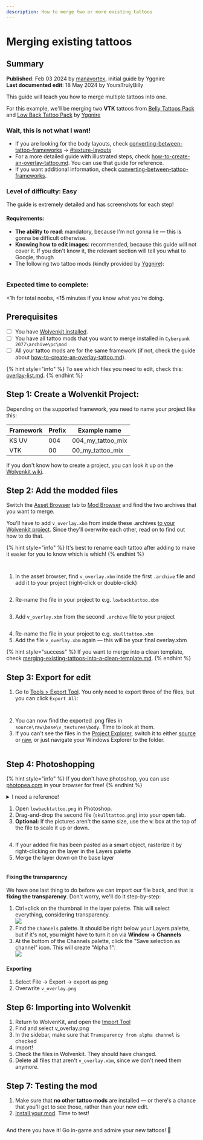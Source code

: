 ```yaml
---
description: How to merge two or more existing tattoos
---
```


# Merging existing tattoos

## Summary

**Published**: Feb 03 2024 by [manavortex](https://app.gitbook.com/u/NfZBoxGegfUqB33J9HXuCs6PVaC3 "mention"), initial guide by Yggnire\
**Last documented edit**: 18 May 2024 by YoursTrulyBilly

This guide will teach you how to merge multiple tattoos into one.&#x20;

For this example, we'll be merging two **VTK** tattoos from [Belly Tattoos Pack](https://www.nexusmods.com/cyberpunk2077/mods/9246) and [Low Back Tattoo Pack](https://www.nexusmods.com/cyberpunk2077/mods/14557) by [Yggnire](https://www.nexusmods.com/cyberpunk2077/users/54960262)

### Wait, this is not what I want!

* If you are looking for the body layouts, check [converting-between-tattoo-frameworks](../converting-between-tattoo-frameworks/ "mention") -> [#texture-layouts](../converting-between-tattoo-frameworks/#texture-layouts "mention")
* For a more detailed guide with illustrated steps, check [how-to-create-an-overlay-tattoo.md](../how-to-create-an-overlay-tattoo.md "mention"). You can use that guide for reference.
* If you want additional information, check [converting-between-tattoo-frameworks](../converting-between-tattoo-frameworks/ "mention").

### Level of difficulty: Easy

The guide is extremely detailed and has screenshots for each step!

#### Requirements:

* **The ability to read**: mandatory, because I'm not gonna lie — this is gonna be difficult otherwise.
* **Knowing how to edit images**: recommended, because this guide will not cover it. If you don't know it, the relevant section will tell you what to Google, though
* The following two tattoo mods (kindly provided by [Yggnire](https://www.nexusmods.com/cyberpunk2077/users/54960262)):

<figure><img src="../../../../.gitbook/assets/Screenshot 2024-05-18 150531.png" alt=""><figcaption></figcaption></figure>

### Expected time to complete:

<1h for total noobs, <15 minutes if you know what you're doing.

## Prerequisites

* [ ] You have [Wolvenkit installed](https://app.gitbook.com/s/-MP_ozZVx2gRZUPXkd4r/getting-started/download).
* [ ] You have all tattoo mods that you want to merge installed in `Cyberpunk 2077\archive\pc\mod`
* [ ] All your tattoo mods are for the same framework (if not, check the guide about [how-to-create-an-overlay-tattoo.md](../how-to-create-an-overlay-tattoo.md "mention")).

{% hint style="info" %}
To see which files you need to edit, check this: [overlay-list.md](../converting-between-tattoo-frameworks/overlay-list.md "mention").
{% endhint %}



## Step 1: Create a Wolvenkit Project:

Depending on the supported framework, you need to name your project like this:&#x20;

| Framework | Prefix | Example name         |
| --------- | ------ | -------------------- |
| KS UV     | 004    | 004\_my\_tattoo\_mix |
| VTK       | 00     | 00\_my\_tattoo\_mix  |

If you don't know how to create a project, you can look it up on the [Wolvenkit wiki](https://app.gitbook.com/s/-MP_ozZVx2gRZUPXkd4r/wolvenkit-app/usage/wolvenkit-projects#create-a-new-wolvenkit-mod-project).

## Step 2: Add the modded files

Switch the [Asset Browser](https://app.gitbook.com/s/-MP_ozZVx2gRZUPXkd4r/wolvenkit-app/editor/asset-browser#using-the-asset-browser) tab to [Mod Browser](https://app.gitbook.com/s/-MP_ozZVx2gRZUPXkd4r/wolvenkit-app/editor/asset-browser#mod-browser) and find the two archives that you want to merge.&#x20;

You'll have to add `v_overlay.xbm` from inside these .archives [to your Wolvenkit project](https://app.gitbook.com/s/-MP_ozZVx2gRZUPXkd4r/wolvenkit-app/editor/asset-browser#adding-files-to-projects). Since they'll overwrite each other, read on to find out how to do that.

{% hint style="info" %}
It's best to rename each tattoo after adding to make it easier for you to know which is which!
{% endhint %}

<div><figure><img src="../../../../.gitbook/assets/Screenshot 2024-05-18 151150.png" alt=""><figcaption></figcaption></figure> <figure><img src="../../../../.gitbook/assets/screenshots_merging_renaming_files.png" alt=""><figcaption></figcaption></figure></div>

1. In the asset browser, find `v_overlay.xbm` inside the first `.archive` file and add it to your project (right-click or double-click)

<figure><img src="../../../../.gitbook/assets/merge_tattoo_files_add_1.png" alt=""><figcaption></figcaption></figure>

2. Re-name the file in your project to e.g. `lowbacktattoo.xbm`

<figure><img src="../../../../.gitbook/assets/Screenshot 2024-05-18 151800.png" alt=""><figcaption></figcaption></figure>

3. Add `v_overlay.xbm` from the second `.archive` file to your project

<figure><img src="../../../../.gitbook/assets/merge_tattoo_files_add_2.png" alt=""><figcaption></figcaption></figure>

4. Re-name the file in your project to e.g. `skulltattoo.xbm`
5. Add the file `v_overlay.xbm` again — this will be your final overlay.xbm

{% hint style="success" %}
If you want to merge into a clean template, check [merging-existing-tattoos-into-a-clean-template.md](merging-existing-tattoos-into-a-clean-template.md "mention").&#x20;
{% endhint %}

## Step 3: Export for edit

1. Go to [Tools > Export Tool](https://app.gitbook.com/s/-MP_ozZVx2gRZUPXkd4r/wolvenkit-app/tools/tools-import-export#export-tool). You only need to export three of the files, but you can click `Export All`:

<div><figure><img src="../../../../.gitbook/assets/Screenshot 2024-05-18 152356.png" alt=""><figcaption></figcaption></figure> <figure><img src="../../../../.gitbook/assets/Screenshot 2024-05-18 152425.png" alt=""><figcaption></figcaption></figure></div>



2. You can now find the exported .png files in `source\raw\base\v_textures\body`. Time to look at them.
3. If you can't see the files in the [Project Explorer](https://app.gitbook.com/s/-MP_ozZVx2gRZUPXkd4r/wolvenkit-app/editor/project-explorer), switch it to either [source](https://app.gitbook.com/s/-MP_ozZVx2gRZUPXkd4r/wolvenkit-app/editor/project-explorer#source) or [raw](https://app.gitbook.com/s/-MP_ozZVx2gRZUPXkd4r/wolvenkit-app/editor/project-explorer#raw), or just navigate your Windows Explorer to the folder.

<figure><img src="../../../../.gitbook/assets/Screenshot 2024-05-18 152554.png" alt=""><figcaption></figcaption></figure>

## Step 4: Photoshopping

{% hint style="info" %}
If you don't have photoshop, you can use [photopea.com](https://www.photopea.com/) in your browser for free!
{% endhint %}

<details>

<summary>I need a reference!</summary>

You can download [Night City Tattoos](https://www.nexusmods.com/cyberpunk2077/mods/1155?tab=files), specifically the Layout Templates For Custom Tattoos:&#x20;

<img src="../../../../.gitbook/assets/Screenshot 2024-05-18 152819.png" alt="" data-size="original">

Once downloaded, open the file named **LayoutTemplate\_tattoo\_body\_\_customisation.psd** and drag\&drop both of your tattoo files inside.

If you need the body texture as a reference, check [merging-existing-tattoos-into-a-clean-template.md](merging-existing-tattoos-into-a-clean-template.md "mention") and export `v_body_d.png`.

</details>

1. Open `lowbacktattoo.png` in Photoshop.&#x20;
2. Drag-and-drop the second file (`skulltattoo.png`) into your open tab.
3. **Optional:** If the pictures aren't the same size, use the `W`: box at the top of the file to scale it up or down.

<figure><img src="../../../../.gitbook/assets/merging_tattoos_photoshop.png" alt=""><figcaption></figcaption></figure>

4. If your added file has been pasted as a smart object, rasterize it by right-clicking on the layer in the Layers palette
5. Merge the layer down on the base layer

<figure><img src="../../../../.gitbook/assets/merge_down_process_layers.png" alt=""><figcaption></figcaption></figure>

#### Fixing the transparency

We have one last thing to do before we can import our file back, and that is **fixing the transparency**. Don't worry, we'll do it step-by-step:

1. Ctrl+click on the thumbnail in the layer palette. This will select everything, considering transparency.\
   &#x20;![](../../../../.gitbook/assets/select_current_layer.png)
2. Find the `Channels` palette. It should be right below your Layers palette, but if it's not, you might have to turn it on via **Window -> Channels**
3. At the bottom of the Channels palette, click the "Save selection as channel" icon. This will create "Alpha 1":\
   ![](<../../../../.gitbook/assets/merging_textures_alpha_channel (1).png>)

#### Exporting

1. Select File -> Export -> export as png
2. Overwrite `v_overlay.png`

## Step 6: Importing into Wolvenkit

1. Return to WolvenKit, and open the [Import Tool](https://app.gitbook.com/s/-MP_ozZVx2gRZUPXkd4r/wolvenkit-app/tools/tools-import-export#import-tool)
2. Find  and select v\_overlay.png
3. In the sidebar, make sure that `Transparency from alpha channel` is checked
4. Import!
5. Check the files in Wolvenkit. They should have changed.
6. Delete all files that aren't `v_overlay.xbm`, since we don't need them anymore.

## Step 7: Testing the mod

1. Make sure that **no other tattoo mods** are installed — or there's a chance that you'll get to see those, rather than your new edit.
2. [Install your mod](https://app.gitbook.com/s/-MP_ozZVx2gRZUPXkd4r/wolvenkit-app/menu/toolbar#install-and-launch). Time to test!&#x20;

<figure><img src="../../../../.gitbook/assets/Screenshot 2024-05-18 153418.png" alt=""><figcaption></figcaption></figure>

And there you have it! Go in-game and admire your new tattoos! :clap:
